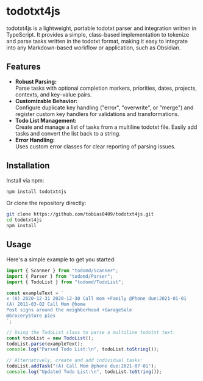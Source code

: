 # todotxt4js

todotxt4js is a lightweight, portable todotxt parser and integration written in TypeScript. It provides a simple, class-based implementation to tokenize and parse tasks written in the todotxt format, making it easy to integrate into any Markdown-based workflow or application, such as Obsidian.

## Features

- **Robust Parsing:**  
  Parse tasks with optional completion markers, priorities, dates, projects, contexts, and key–value pairs.
- **Customizable Behavior:**  
  Configure duplicate key handling ("error", "overwrite", or "merge") and register custom key handlers for validations and transformations.
- **Todo List Management:**  
  Create and manage a list of tasks from a multiline todotxt file. Easily add tasks and convert the list back to a string.
- **Error Handling:**  
  Uses custom error classes for clear reporting of parsing issues.

## Installation

Install via npm:

```bash
npm install todotxt4js
```

Or clone the repository directly:

```bash
git clone https://github.com/tobias0409/todotxt4js.git
cd todotxt4js
npm install
```

## Usage

Here's a simple example to get you started:

```ts
import { Scanner } from "todomd/Scanner";
import { Parser } from "todomd/Parser";
import { TodoList } from "todomd/TodoList";

const exampleText = `
x (A) 2020-12-31 2020-12-30 Call mom +Family @Phone due:2021-01-01
(A) 2011-03-02 Call Mom @home
Post signs around the neighborhood +GarageSale
@GroceryStore pies
`;

// Using the TodoList class to parse a multiline todotxt text:
const todoList = new TodoList();
todoList.parse(exampleText);
console.log("Parsed Todo List:\n", todoList.toString());

// Alternatively, create and add individual tasks:
todoList.addTask("(A) Call Mom @phone due:2021-07-01");
console.log("Updated Todo List:\n", todoList.toString());
```
